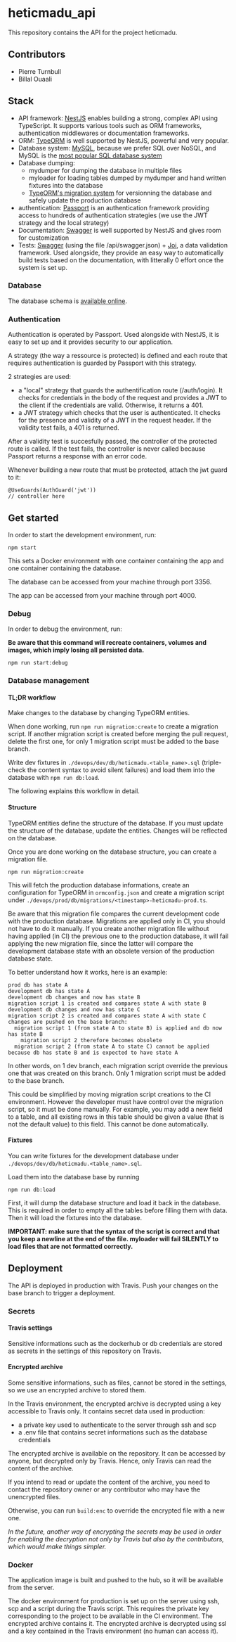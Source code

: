 # heticmadu_api

This repository contains the API for the project heticmadu.

## Contributors

- Pierre Turnbull
- Billal Ouaali

## Stack

- API framework: [NestJS](https://nestjs.com/) enables building a strong, complex API using TypeScript. It supports various tools such as ORM frameworks, authentication middlewares or documentation frameworks.
- ORM: [TypeORM](https://typeorm.io/#/) is well supported by NestJS, powerful and very popular.
- Database system: [MySQL](https://www.mysql.com/fr/), because we prefer SQL over NoSQL, and MySQL is the [most popular SQL database system](https://www.eversql.com/most-popular-databases-in-2018-according-to-stackoverflow-survey/)
- Database dumping:
  - mydumper for dumping the database in multiple files
  - myloader for loading tables dumped by mydumper and hand written fixtures into the database
  - [TypeORM's migration system](https://github.com/typeorm/typeorm/blob/master/docs/migrations.md) for versionning the database and safely update the production database
- authentication: [Passport](http://www.passportjs.org/) is an authentication framework providing access to hundreds of authentication strategies (we use the JWT strategy and the local strategy)
- Documentation: [Swagger](https://swagger.io/) is well supported by NestJS and gives room for customization
- Tests: [Swagger](https://swagger.io/) (using the file /api/swagger.json) + [Joi](https://github.com/hapijs/joi), a data validation framework. Used alongside, they provide an easy way to automatically build tests based on the documentation, with litterally 0 effort once the system is set up.

### Database

The database schema is [available online](https://app.quickdatabasediagrams.com/#/d/IwTszG).

### Authentication

Authentication is operated by Passport. Used alongside with NestJS, it is easy to set up and it provides security to our application.

A strategy (the way a ressource is protected) is defined and each route that requires authentication is guarded by Passport with this strategy.

2 strategies are used:
- a "local" strategy that guards the authentification route (/auth/login). It checks for credentials in the body of the request and provides a JWT to the client if the credentials are valid. Otherwise, it returns a 401.
- a JWT strategy which checks that the user is authenticated. It checks for the presence and validity of a JWT in the request header. If the validity test fails, a 401 is returned.

After a validity test is succesfully passed, the controller of the protected route is called. If the test fails, the controller is never called because Passport returns a response with an error code.

Whenever building a new route that must be protected, attach the jwt guard to it:

```
@UseGuards(AuthGuard('jwt'))
// controller here
```

## Get started

In order to start the development environment, run:

```
npm start
```

This sets a Docker environment with one container containing the app and one container containing the database.

The database can be accessed from your machine through port 3356.

The app can be accessed from your machine through port 4000.

### Debug

In order to debug the environment, run:

__Be aware that this command will recreate containers, volumes and images, which imply losing all persisted data.__

```
npm run start:debug
```

### Database management

#### TL;DR workflow

Make changes to the database by changing TypeORM entities.

When done working, run `npm run migration:create` to create a migration script. If another migration script is created before merging the pull request, delete the first one, for only 1 migration script must be added to the base branch.

Write dev fixtures in `./devops/dev/db/heticmadu.<table_name>.sql` (triple-check the content syntax to avoid silent failures) and load them into the database with `npm run db:load`.

The following explains this workflow in detail.

#### Structure

TypeORM entities define the structure of the database. If you must update the structure of the database, update the entities. Changes will be reflected on the database.

Once you are done working on the database structure, you can create a migration file.

```
npm run migration:create
```

This will fetch the production database informations, create an configuration for TypeORM in `ormconfig.json` and create a migration script under `./devops/prod/db/migrations/<timestamp>-heticmadu-prod.ts`.

Be aware that this migration file compares the current development code with the production database. Migrations are applied only in CI, you should not have to do it manually. If you create another migration file without having applied (in CI) the previous one to the production database, it will fail applying the new migration file, since the latter will compare the development database state with an obsolete version of the production database state.

To better understand how it works, here is an example:

```
prod db has state A
development db has state A
development db changes and now has state B
migration script 1 is created and compares state A with state B
development db changes and now has state C
migration script 2 is created and compares state A with state C
changes are pushed on the base branch:
  migration script 1 (from state A to state B) is applied and db now has state B
    migration script 2 therefore becomes obsolete
  migration script 2 (from state A to state C) cannot be applied because db has state B and is expected to have state A
```

In other words, on 1 dev branch, each migration script override the previous one that was created on this branch. Only 1 migration script must be added to the base branch.

This could be simplified by moving migration script creations to the CI environment. However the developer must have control over the migration script, so it must be done manually. For example, you may add a new field to a table, and all existing rows in this table should be given a value (that is not the default value) to this field. This cannot be done automatically.

#### Fixtures

You can write fixtures for the development database under `./devops/dev/db/heticmadu.<table_name>.sql`.

Load them into the database base by running

```
npm run db:load
```

First, it will dump the database structure and load it back in the database. This is required in order to empty all the tables before filling them with data. Then it will load the fixtures into the database.

__IMPORTANT: make sure that the syntax of the script is correct and that you keep a newline at the end of the file. myloader will fail SILENTLY to load files that are not formatted correctly.__


## Deployment

The API is deployed in production with Travis. Push your changes on the base branch to trigger a deployment.

### Secrets

#### Travis settings

Sensitive informations such as the dockerhub or db credentials are stored as secrets in the settings of this repository on Travis.

#### Encrypted archive

Some sensitive informations, such as files, cannot be stored in the settings, so we use an encrypted archive to stored them.

In the Travis environment, the encrypted archive is decrypted using a key accessible to Travis only.  It contains secret data used in production:
- a private key used to authenticate to the server through ssh and scp
- a .env file that contains secret informations such as the database credentials

The encrypted archive is available on the repository. It can be accessed by anyone, but decrypted only by Travis. Hence, only Travis can read the content of the archive.

If you intend to read or update the content of the archive, you need to contact the repository owner or any contributor who may have the unencrypted files.

Otherwise, you can run `build:enc` to override the encrypted file with a new one.

_In the future, another way of encrypting the secrets may be used in order for enabling the decryption not only by Travis but also by the contributors, which would make things simpler._

### Docker

The application image is built and pushed to the hub, so it will be available from the server.

The docker environment for production is set up on the server using ssh, scp and a script during the Travis script. This requires the private key corresponding to the project to be available in the CI environment. The encrypted archive contains it. The encrypted archive is decrypted using ssl and a key contained in the Travis environment (no human can access it).
